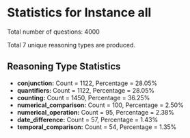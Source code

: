 # Statistics for Instance all
Total number of questions: 4000

Total 7 unique reasoning types are produced.

## Reasoning Type Statistics
- **conjunction:** Count = 1122, Percentage = 28.05%
- **quantifiers:** Count = 1122, Percentage = 28.05%
- **counting:** Count = 1450, Percentage = 36.25%
- **numerical_comparison:** Count = 100, Percentage = 2.50%
- **numerical_operation:** Count = 95, Percentage = 2.38%
- **date_difference:** Count = 57, Percentage = 1.43%
- **temporal_comparison:** Count = 54, Percentage = 1.35%
